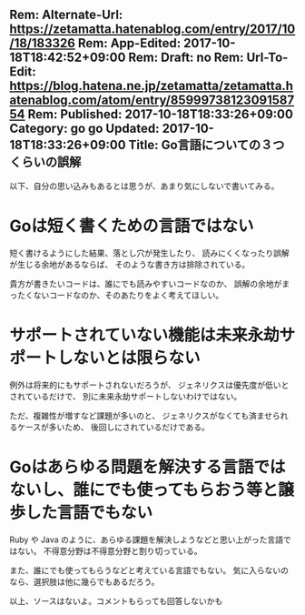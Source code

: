 Rem: Alternate-Url: https://zetamatta.hatenablog.com/entry/2017/10/18/183326
Rem: App-Edited: 2017-10-18T18:42:52+09:00
Rem: Draft: no
Rem: Url-To-Edit: https://blog.hatena.ne.jp/zetamatta/zetamatta.hatenablog.com/atom/entry/8599973812309158754
Rem: Published: 2017-10-18T18:33:26+09:00
Category: go go
Updated: 2017-10-18T18:33:26+09:00
Title: Go言語についての３つくらいの誤解
---
以下、自分の思い込みもあるとは思うが、あまり気にしないで書いてみる。


Goは短く書くための言語ではない
===

短く書けるようにした結果、落とし穴が発生したり、
読みにくくなったり誤解が生じる余地があるならば、
そのような書き方は排除されている。

貴方が書きたいコードは、誰にでも読みやすいコードなのか、
誤解の余地がまったくないコードなのか、そのあたりをよく考えてほしい。


サポートされていない機能は未来永劫サポートしないとは限らない
====

例外は将来的にもサポートされないだろうが、
ジェネリクスは優先度が低いとされているだけで、
別に未来永劫サポートしないわけではない。

ただ、複雑性が増すなど課題が多いのと、
ジェネリクスがなくても済ませられるケースが多いため、
後回しにされているだけである。


Goはあらゆる問題を解決する言語ではないし、誰にでも使ってもらおう等と譲歩した言語でもない
====

Ruby や Java のように、あらゆる課題を解決しようなどと思い上がった言語ではない。
不得意分野は不得意分野と割り切っている。

また、誰にでも使ってもらうなどと考えている言語でもない。
気に入らないのなら、選択肢は他に幾らでもあるだろう。

以上、ソースはないよ。コメントもらっても回答しないかも
